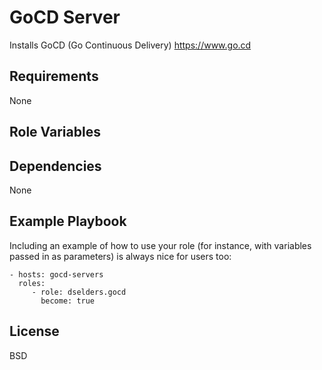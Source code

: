 GoCD Server
===========

Installs GoCD (Go Continuous Delivery) https://www.go.cd

Requirements
------------

None

Role Variables
--------------

Dependencies
------------

None

Example Playbook
----------------

Including an example of how to use your role (for instance, with variables passed in as parameters) is always nice for users too:

    - hosts: gocd-servers
      roles:
         - role: dselders.gocd
           become: true

License
-------

BSD
